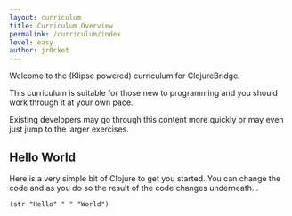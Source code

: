 ```yaml
---
layout: curriculum
title: Curriculum Overview
permalink: /curriculum/index
level: easy
author: jr0cket
---
```


Welcome to the (Klipse powered) curriculum for ClojureBridge.

This curriculum is suitable for those new to programming and you should work through it at your own pace.

Existing developers may go through this content more quickly or may even just jump to the larger exercises.


## Hello World

Here is a very simple bit of Clojure to get you started.  You can change the code and as you do so the result of the code changes underneath...

~~~klipse
(str "Hello" " " "World")
~~~

